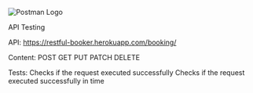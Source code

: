 ![Postman Logo](https://s5.gifyu.com/images/SR2zi.png)

API Testing

API: https://restful-booker.herokuapp.com/booking/

Content:
POST
GET
PUT 
PATCH
DELETE

Tests: 
Checks if the request executed successfully
Checks if the request executed successfully in time

